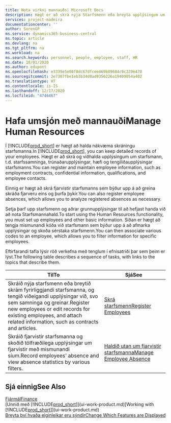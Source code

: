 ```yaml
---
title: Nota virkni mannauðs| Microsoft Docs
description: Hægt er að skrá nýja Starfsmenn eða breyta upplýsingum um núverandi starfsmenn, og skrá og greina fjarveru.
services: project-madeira
documentationcenter: ''
author: SorenGP
ms.service: dynamics365-business-central
ms.topic: article
ms.devlang: na
ms.tgt_pltfrm: na
ms.workload: na
ms.search.keywords: personnel, people, employee, staff, HR
ms.date: 10/01/2020
ms.author: edupont
ms.openlocfilehash: e3339e5e08f8dc67dfcee469b89604c9c229e478
ms.sourcegitcommit: 2e7307fbe1eb3b34d0ad9356226a19409054a402
ms.translationtype: HT
ms.contentlocale: is-IS
ms.lasthandoff: 12/17/2020
ms.locfileid: "4746467"
---
```

# <a name="manage-human-resources"></a><span data-ttu-id="796cb-103">Hafa umsjón með mannauði</span><span class="sxs-lookup"><span data-stu-id="796cb-103">Manage Human Resources</span></span>
<span data-ttu-id="796cb-104">Í [!INCLUDE[prod_short](includes/prod_short.md)] er hægt að halda nákvæma skráningu starfsmanna.</span><span class="sxs-lookup"><span data-stu-id="796cb-104">In [!INCLUDE[prod_short](includes/prod_short.md)], you can keep detailed records of your employees.</span></span> <span data-ttu-id="796cb-105">Hægt er að skrá og viðhalda upplýsingum um starfsmann, t.d. starfssamninga, trúnaðarupplýsingar, hæfi og tengiliðaupplýsingar starfsmanns.</span><span class="sxs-lookup"><span data-stu-id="796cb-105">You can register and maintain employee information, such as employment contracts, confidential information, qualifications, and employee contacts.</span></span>

<span data-ttu-id="796cb-106">Einnig er hægt að skrá fjarvistir starfsmanns sem býður upp á að greina skráða fjarveru eins og þurfa þykir.</span><span class="sxs-lookup"><span data-stu-id="796cb-106">You can also register employee absences, which allows you to analyze registered absences as necessary.</span></span>

<span data-ttu-id="796cb-107">Setja þarf upp starfsmenn og aðrar grunnupplýsingar til að hefjast handa við að nota Starfsmannahald.</span><span class="sxs-lookup"><span data-stu-id="796cb-107">To start using the Human Resources functionality, you must set up employees and other basic information.</span></span> <span data-ttu-id="796cb-108">Síðan er hægt að tengja mismunandi kóða við starfsmann sem býður upp á að afmarka upplýsingar og skoða sérstaka starfsmenn.</span><span class="sxs-lookup"><span data-stu-id="796cb-108">You can then associate various codes to an employee, which allows you to filter information for specific employees.</span></span>

<span data-ttu-id="796cb-109">Eftirfarandi tafla lýsir röð verkefna með tenglum í efnisatriði þar sem þeim er lýst.</span><span class="sxs-lookup"><span data-stu-id="796cb-109">The following table describes a sequence of tasks, with links to the topics that describe them.</span></span>

| <span data-ttu-id="796cb-110">Til</span><span class="sxs-lookup"><span data-stu-id="796cb-110">To</span></span> | <span data-ttu-id="796cb-111">Sjá</span><span class="sxs-lookup"><span data-stu-id="796cb-111">See</span></span> |
| --- | --- |
| <span data-ttu-id="796cb-112">Skráið nýja starfsmenn eða breytið skrám fyrirliggjandi starfsmanna, og tengið viðeigandi upplýsingar við, svo sem samninga og greinar.</span><span class="sxs-lookup"><span data-stu-id="796cb-112">Register new employees or edit records for existing employees, and attach related information, such as contracts and articles.</span></span> |[<span data-ttu-id="796cb-113">Skrá starfsmenn</span><span class="sxs-lookup"><span data-stu-id="796cb-113">Register Employees</span></span>](hr-how-register-employees.md) |
| <span data-ttu-id="796cb-114">Skráið fjarvistir starfsmanna og skoðið tölfræðilega upplýsingar um fjarvistir með mismunandi síum.</span><span class="sxs-lookup"><span data-stu-id="796cb-114">Record employees' absence and view absence statistics by various filters.</span></span> |[<span data-ttu-id="796cb-115">Haldið utan um fjarvistir starfsmanna</span><span class="sxs-lookup"><span data-stu-id="796cb-115">Manage Employee Absence</span></span>](hr-how-manage-absence.md) |

## <a name="see-also"></a><span data-ttu-id="796cb-116">Sjá einnig</span><span class="sxs-lookup"><span data-stu-id="796cb-116">See Also</span></span>
[<span data-ttu-id="796cb-117">Fjármál</span><span class="sxs-lookup"><span data-stu-id="796cb-117">Finance</span></span>](finance.md)  
<span data-ttu-id="796cb-118">[Unnið með [!INCLUDE[prod_short](includes/prod_short.md)]](ui-work-product.md)</span><span class="sxs-lookup"><span data-stu-id="796cb-118">[Working with [!INCLUDE[prod_short](includes/prod_short.md)]](ui-work-product.md)</span></span>  
[<span data-ttu-id="796cb-119">Breyta því hvaða eiginleikar eru sýndir</span><span class="sxs-lookup"><span data-stu-id="796cb-119">Change Which Features are Displayed</span></span>](ui-experiences.md)        
